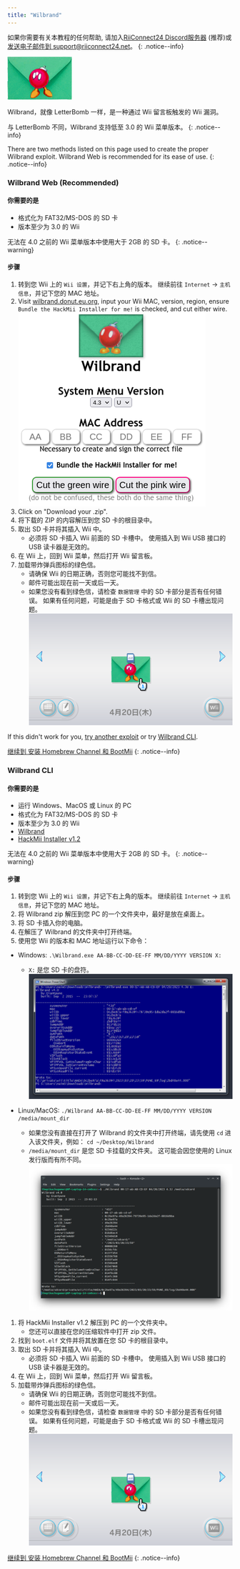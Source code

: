 ```yaml
---
title: "Wilbrand"
---
```


如果你需要有关本教程的任何帮助, 请加入[RiiConnect24 Discord服务器](https://discord.gg/rc24) (推荐)或 [发送电子邮件到 support@riiconnect24.net](mailto:support@riiconnect24.net)。
{: .notice--info}

![Wilbrand](/images/wilbrand/icon.png)

Wilbrand，就像 LetterBomb 一样，是一种通过 Wii 留言板触发的 Wii 漏洞。

与 LetterBomb 不同，Wilbrand 支持低至 3.0 的 Wii 菜单版本。
{: .notice--info}

There are two methods listed on this page used to create the proper Wilbrand exploit. Wilbrand Web is recommended for its ease of use.
{: .notice--info}

### Wilbrand Web (Recommended)

#### 你需要的是

- 格式化为 FAT32/MS-DOS 的 SD 卡
- 版本至少为 3.0 的 Wii

无法在 4.0 之前的 Wii 菜单版本中使用大于 2GB 的 SD 卡。
{: .notice--warning}

#### 步骤

1.  转到您 Wii 上的 `Wii 设置`，并记下右上角的版本。 继续前往 `Internet` -> `主机信息`，并记下您的 MAC 地址。
1.  Visit [wilbrand.donut.eu.org](https://wilbrand.donut.eu.org/), input your Wii MAC, version, region, ensure `Bundle the HackMii Installer for me!` is checked, and cut either wire. ![Wilbrand Web](/images/wilbrand/web.png)
1.  Click on "Download your .zip".
1.  将下载的 ZIP 的内容解压到您 SD 卡的根目录中。
1.  取出 SD 卡并将其插入 Wii 中。
    - 必须将 SD 卡插入 Wii 前面的 SD 卡槽中。 使用插入到 Wii USB 接口的 USB 读卡器是无效的。
1.  在 Wii 上，回到 Wii 菜单，然后打开 Wii 留言板。
1.  加载带炸弹兵图标的绿色信。
    - 请确保 Wii 的日期正确，否则您可能找不到信。
    - 邮件可能出现在前一天或后一天。
    - 如果您没有看到绿色信，请检查 `数据管理` 中的 SD 卡部分是否有任何错误。 如果有任何问题，可能是由于 SD 卡格式或 Wii 的 SD 卡槽出现问题。 ![Wilbrand in its natural habitat](/images/wilbrand/msgboard.png)

If this didn't work for you, [try another exploit](get-started) or try [Wilbrand CLI](#wilbrand-cli).

[继续到 安装 Homebrew Channel 和 BootMii](hbc)
{: .notice--info}

### Wilbrand CLI

#### 你需要的是

- 运行 Windows、MacOS 或 Linux 的 PC
- 格式化为 FAT32/MS-DOS 的 SD 卡
- 版本至少为 3.0 的 Wii
- [Wilbrand](https://static.wiidatabase.de/Wilbrand.zip)
- [HackMii Installer v1.2](https://bootmii.org/download/)

无法在 4.0 之前的 Wii 菜单版本中使用大于 2GB 的 SD 卡。
{: .notice--warning}

#### 步骤

1.  转到您 Wii 上的 `Wii 设置`，并记下右上角的版本。 继续前往 `Internet` -> `主机信息`，并记下您的 MAC 地址。
1.  将 Wilbrand zip 解压到您 PC 的一个文件夹中，最好是放在桌面上。
1.  将 SD 卡插入你的电脑。
1.  在解压了 Wilbrand 的文件夹中打开终端。
1.  使用您 Wii 的版本和 MAC 地址运行以下命令：

- Windows: `.\Wilbrand.exe AA-BB-CC-DD-EE-FF MM/DD/YYYY VERSION X:`

  - `X:` 是您 SD 卡的盘符。 ![在 Windows 上运行 Wilbrand](/images/wilbrand/windows.png)

- Linux/MacOS: `./Wilbrand AA-BB-CC-DD-EE-FF MM/DD/YYYY VERSION /media/mount_dir`
  - 如果您没有直接在打开了 Wilbrand 的文件夹中打开终端，请先使用 `cd` 进入该文件夹，例如： `cd ~/Desktop/Wilbrand`
  - `/media/mount_dir` 是您 SD 卡挂载的文件夹。 这可能会因您使用的 Linux 发行版而有所不同。 ![在 Linux 上运行 Wilbrand](/images/wilbrand/linux.png)

1.  将 HackMii Installer v1.2 解压到 PC 的一个文件夹中。
    - 您还可以直接在您的压缩软件中打开 zip 文件。
1.  找到 `boot.elf` 文件并将其放置在您 SD 卡的根目录中。
1.  取出 SD 卡并将其插入 Wii 中。
    - 必须将 SD 卡插入 Wii 前面的 SD 卡槽中。 使用插入到 Wii USB 接口的 USB 读卡器是无效的。
1.  在 Wii 上，回到 Wii 菜单，然后打开 Wii 留言板。
1.  加载带炸弹兵图标的绿色信。
    - 请确保 Wii 的日期正确，否则您可能找不到信。
    - 邮件可能出现在前一天或后一天。
    - 如果您没有看到绿色信，请检查 `数据管理` 中的 SD 卡部分是否有任何错误。 如果有任何问题，可能是由于 SD 卡格式或 Wii 的 SD 卡槽出现问题。 ![Wilbrand in its natural habitat](/images/wilbrand/msgboard.png)

[继续到 安装 Homebrew Channel 和 BootMii](hbc)
{: .notice--info}
